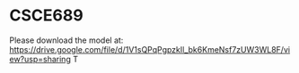 # CSCE689
Please download the model at: https://drive.google.com/file/d/1V1sQPqPgpzkIl_bk6KmeNsf7zUW3WL8F/view?usp=sharing T
